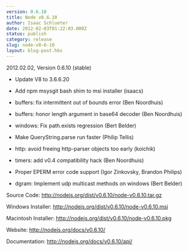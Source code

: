 ```yaml
---
version: 0.6.10
title: Node v0.6.10
author: Isaac Schlueter
date: 2012-02-03T01:22:03.000Z
status: publish
category: release
slug: node-v0-6-10
layout: blog-post.hbs
---
```


<p>2012.02.02, Version 0.6.10 (stable)</p>

<ul>
<li><p>Update V8 to 3.6.6.20</p></li>
<li><p>Add npm msysgit bash shim to msi installer (isaacs)</p></li>
<li><p>buffers: fix intermittent out of bounds error (Ben Noordhuis)</p></li>
<li><p>buffers: honor length argument in base64 decoder (Ben Noordhuis)</p></li>
<li><p>windows: Fix path.exists regression (Bert Belder)</p></li>
<li><p>Make QueryString.parse run faster (Philip Tellis)</p></li>
<li><p>http: avoid freeing http-parser objects too early (koichik)</p></li>
<li><p>timers: add v0.4 compatibility hack (Ben Noordhuis)</p></li>
<li><p>Proper EPERM error code support (Igor Zinkovsky, Brandon Philips)</p></li>
<li><p>dgram: Implement udp multicast methods on windows (Bert Belder)</p></li>
</ul><p>Source Code: <a href="http://nodejs.org/dist/v0.6.10/node-v0.6.10.tar.gz">http://nodejs.org/dist/v0.6.10/node-v0.6.10.tar.gz</a></p>

<p>Windows Installer: <a href="http://nodejs.org/dist/v0.6.10/node-v0.6.10.msi">http://nodejs.org/dist/v0.6.10/node-v0.6.10.msi</a></p>

<p>Macintosh Installer: <a href="http://nodejs.org/dist/v0.6.10/node-v0.6.10.pkg">http://nodejs.org/dist/v0.6.10/node-v0.6.10.pkg</a></p>

<p>Website: <a href="http://nodejs.org/docs/v0.6.10/">http://nodejs.org/docs/v0.6.10/</a></p>

<p>Documentation: <a href="http://nodejs.org/docs/v0.6.10/api/">http://nodejs.org/docs/v0.6.10/api/</a></p>
